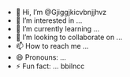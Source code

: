 - 👋 Hi, I’m @Gjiggjkicvbnjjhvz
- 👀 I’m interested in ...
- 🌱 I’m currently learning ...
- 💞️ I’m looking to collaborate on ...
- 📫 How to reach me ...
- 😄 Pronouns: ...
- ⚡ Fun fact: ...
bbilncc

<!---
Gjiggjkicvbnjjhvz/Gjiggjkicvbnjjhvz is a ✨ special ✨ repository because its `README.md` (this file) appears on your GitHub profile.
You can click the Preview link to take a look at your changes.
--->
